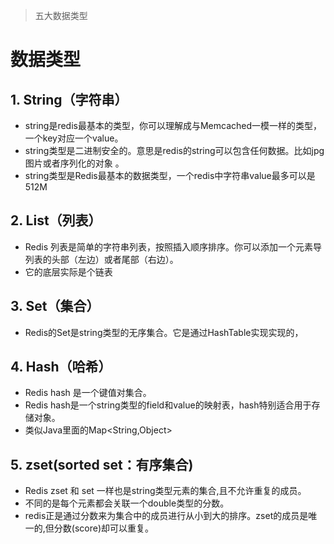 > 五大数据类型

# 数据类型
## 1. String（字符串）
* string是redis最基本的类型，你可以理解成与Memcached一模一样的类型，一个key对应一个value。
* string类型是二进制安全的。意思是redis的string可以包含任何数据。比如jpg图片或者序列化的对象 。
* string类型是Redis最基本的数据类型，一个redis中字符串value最多可以是512M
     
## 2. List（列表）
    
* Redis 列表是简单的字符串列表，按照插入顺序排序。你可以添加一个元素导列表的头部（左边）或者尾部（右边）。
* 它的底层实际是个链表
   
## 3. Set（集合）
    
* Redis的Set是string类型的无序集合。它是通过HashTable实现实现的，

## 4. Hash（哈希）
    
* Redis hash 是一个键值对集合。
* Redis hash是一个string类型的field和value的映射表，hash特别适合用于存储对象。
* 类似Java里面的Map<String,Object>
## 5. zset(sorted set：有序集合)
    
* Redis zset 和 set 一样也是string类型元素的集合,且不允许重复的成员。
* 不同的是每个元素都会关联一个double类型的分数。
* redis正是通过分数来为集合中的成员进行从小到大的排序。zset的成员是唯一的,但分数(score)却可以重复。

